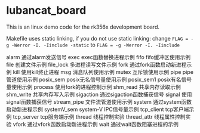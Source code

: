 # lubancat_board
This is an linux demo code for the rk356x development board.

Makefile uses static linking, if you do not use static linking:
  change `FLAG = -g -Werror -I. -Iinclude -static` to `FLAG = -g -Werror -I. -Iinclude`

alarm       通过alarm发送信号
exec        exec函数替换进程示例
fifo        fifo缓冲区使用示例
file        创建文件示例
file_lock   多进程读写文件示例
fork        通过fork函数启动新进程示例
kill        使用kill终止进程
msg         消息队列使用示例
mutex       互斥锁使用示例
pipe        pipe管道使用示例
posix_sem   posix无名信号量使用示例
posix_sem1  posix有名信号量使用示例
process     使用fork的进程控制示例
shm_read    共享内存读取示例
shm_write   共享内存写入示例
sigaction   通过sigaction函数捕获信号
signal      使用signal函数捕获信号
stream_pipe 文件流管道使用示例
system      通过system函数启动新进程示例
systemV_sem system-V IPC信号量示例
tcp_client  tcp客户端示例
tcp_server  tcp服务端示例
thread      线程控制实验
thread_attr 线程属性控制实验
vfork       通过vfork函数启动新进程示例
wait        通过wait函数阻塞进程的示例
